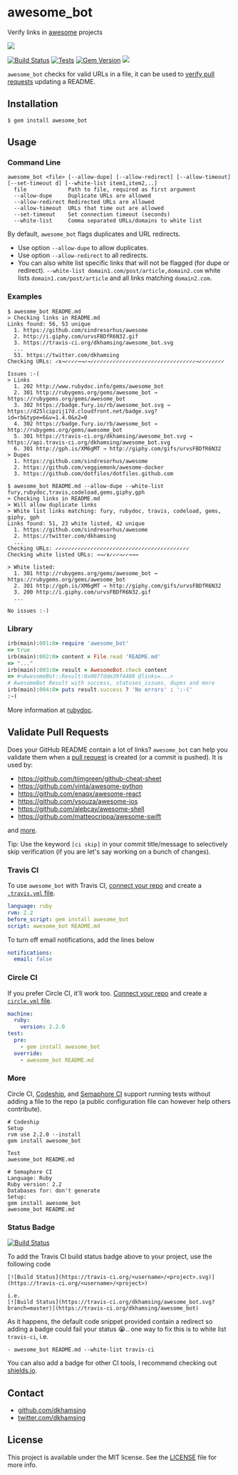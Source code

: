# awesome_bot

Verify links in [awesome](https://github.com/sindresorhus/awesome) projects

![](http://i.giphy.com/urvsFBDfR6N32.gif)

[![Build Status](https://travis-ci.org/dkhamsing/awesome_bot.svg)](https://travis-ci.org/dkhamsing/awesome_bot) [![Tests](https://img.shields.io/badge/tests-circle%20ci-brightgreen.svg)](https://circleci.com/gh/dkhamsing/awesome_bot)
[![Gem Version](https://badge.fury.io/rb/awesome_bot.svg)](https://badge.fury.io/rb/awesome_bot)
[![](https://img.shields.io/badge/awesome-status-brightgreen.svg)](status/status.md)

`awesome_bot` checks for valid URLs in a file, it can be used to [verify pull requests](#validate-pull-requests) updating a README.

## Installation

    $ gem install awesome_bot

## Usage

### Command Line

    awesome_bot <file> [--allow-dupe] [--allow-redirect] [--allow-timeout] [--set-timeout d] [--white-list item1,item2,..]
      file             Path to file, required as first argument
      --allow-dupe     Duplicate URLs are allowed
      --allow-redirect Redirected URLs are allowed
      --allow-timeout  URLs that time out are allowed
      --set-timeout    Set connection timeout (seconds)
      --white-list     Comma separated URLs/domains to white list

By default, `awesome_bot` flags duplicates and URL redirects.

- Use option `--allow-dupe` to allow duplicates.
- Use option `--allow-redirect` to all redirects.
- You can also white list specific links that will not be flagged (for dupe or redirect). `--white-list domain1.com/post/article,domain2.com` white lists `domain1.com/post/article` and all links matching `domain2.com`.

### Examples

```shell
$ awesome_bot README.md
> Checking links in README.md
Links found: 56, 53 unique
  1. https://github.com/sindresorhus/awesome
  2. http://i.giphy.com/urvsFBDfR6N32.gif
  3. https://travis-ci.org/dkhamsing/awesome_bot.svg
  ...
  53. https://twitter.com/dkhamsing
Checking URLs: ✓x→✓✓✓✓→→✓→✓✓✓✓✓✓✓✓✓✓✓✓✓✓✓✓✓✓✓✓✓✓✓✓✓✓✓✓✓✓✓✓✓→✓✓✓✓✓✓✓✓

Issues :-(
> Links
  1. 202 http://www.rubydoc.info/gems/awesome_bot
  2. 301 http://rubygems.org/gems/awesome_bot → https://rubygems.org/gems/awesome_bot
  3. 302 https://badge.fury.io/rb/awesome_bot.svg → https://d25lcipzij17d.cloudfront.net/badge.svg?id=rb&type=6&v=1.4.0&x2=0
  4. 302 https://badge.fury.io/rb/awesome_bot → http://rubygems.org/gems/awesome_bot
  5. 301 https://travis-ci.org/dkhamsing/awesome_bot.svg → https://api.travis-ci.org/dkhamsing/awesome_bot.svg
  6. 301 http://gph.is/XM6gMT → http://giphy.com/gifs/urvsFBDfR6N32
> Dupes
  1. https://github.com/sindresorhus/awesome
  2. https://github.com/veggiemonk/awesome-docker
  3. https://github.com/dotfiles/dotfiles.github.com  
```

```shell
$ awesome_bot README.md --allow-dupe --white-list fury,rubydoc,travis,codeload,gems,giphy,gph
> Checking links in README.md
> Will allow duplicate links
> White list links matching: fury, rubydoc, travis, codeload, gems, giphy, gph
Links found: 51, 23 white listed, 42 unique
  1. https://github.com/sindresorhus/awesome
  2. https://twitter.com/dkhamsing
  ...
Checking URLs: ✓✓✓✓✓✓✓✓✓✓✓✓✓✓✓✓✓✓✓✓✓✓✓✓✓✓✓✓✓✓✓✓✓✓✓✓✓✓✓✓✓✓
Checking white listed URLs: →→✓x✓✓✓→✓✓→→→

> White listed:
  1. 301 http://rubygems.org/gems/awesome_bot → https://rubygems.org/gems/awesome_bot
  2. 301 http://gph.is/XM6gMT → http://giphy.com/gifs/urvsFBDfR6N32
  3. 200 http://i.giphy.com/urvsFBDfR6N32.gif
  ...

No issues :-)
```

### Library

```ruby
irb(main):001:0> require 'awesome_bot'
=> true
irb(main):002:0> content = File.read 'README.md'
=> "..."
irb(main):003:0> result = AwesomeBot.check content
=> #<AwesomeBot::Result:0x007fdde39f4408 @links=...>
# AwesomeBot Result with success, statuses_issues, dupes and more
irb(main):004:0> puts result.success ? 'No errors' : ':-('
:-(
```

More information at [rubydoc](http://www.rubydoc.info/gems/awesome_bot).

## Validate Pull Requests

Does your GitHub README contain a lot of links? `awesome_bot` can help you validate them when a [pull request](https://github.com/dkhamsing/open-source-ios-apps/pull/159) is created (or a commit is pushed). It is used by:

- https://github.com/tiimgreen/github-cheat-sheet
- https://github.com/vinta/awesome-python
- https://github.com/enaqx/awesome-react
- https://github.com/vsouza/awesome-ios
- https://github.com/alebcay/awesome-shell
- https://github.com/matteocrippa/awesome-swift

and [more](status/status.md).

Tip: Use the keyword `[ci skip]` in your commit title/message to selectively skip verification (if you are let's say working on a bunch of changes).

### Travis CI

To use `awesome_bot` with Travis CI, [connect your repo](https://travis-ci.org/) and create a [`.travis.yml` file](https://github.com/dkhamsing/open-source-ios-apps/blob/master/.travis.yml).

```yml
language: ruby
rvm: 2.2
before_script: gem install awesome_bot
script: awesome_bot README.md
```

To turn off email notifications, add the lines below

```yml
notifications:
  email: false
```

### Circle CI

If you prefer Circle CI, it'll work too. [Connect your repo](https://circleci.com/) and create a [`circle.yml` file](https://github.com/tmcw/awesome-geojson).

```yml
machine:
  ruby:
    version: 2.2.0
test:
  pre:
    - gem install awesome_bot
  override:
    - awesome_bot README.md
```

### More

Circle CI, [Codeship](https://codeship.com/), and [Semaphore CI](https://semaphoreci.com/) support running tests without adding a file to the repo (a public configuration file can however help others contribute).

```
# Codeship
Setup
rvm use 2.2.0 --install
gem install awesome_bot

Test
awesome_bot README.md
```

```
# Semaphore CI
Language: Ruby
Ruby version: 2.2
Databases for: don't generate
Setup:
gem install awesome_bot
awesome_bot README.md
```

### Status Badge

[![Build Status](https://travis-ci.org/unixorn/awesome-zsh-plugins.png)](https://travis-ci.org/unixorn/awesome-zsh-plugins)

To add the Travis CI build status badge above to your project, use the following code

```
[![Build Status](https://travis-ci.org/<username>/<project>.svg)](https://travis-ci.org/<username>/<project>)

i.e.
[![Build Status](https://travis-ci.org/dkhamsing/awesome_bot.svg?branch=master)](https://travis-ci.org/dkhamsing/awesome_bot)
```

As it happens, the default code snippet provided contain a redirect so adding a badge could fail your status :sob:.. one way to fix this is to white list `travis-ci`, i.e.

```
- awesome_bot README.md --white-list travis-ci
```

You can also add a badge for other CI tools, I recommend checking out [shields.io](http://shields.io/).

## Contact

- [github.com/dkhamsing](https://github.com/dkhamsing)
- [twitter.com/dkhamsing](https://twitter.com/dkhamsing)

## License

This project is available under the MIT license. See the [LICENSE](LICENSE) file for more info.
